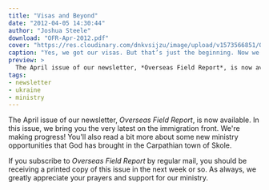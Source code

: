 ```yaml
---
title: "Visas and Beyond"
date: "2012-04-05 14:30:44"
author: "Joshua Steele"
download: "OFR-Apr-2012.pdf"
cover: "https://res.cloudinary.com/dnkvsijzu/image/upload/v1573566851/OFReport/2012-04-05-visas-and-beyond/IMG_1854-12-6_idxsrr.jpg"
caption: "Yes, we got our visas. But that’s just the beginning. Now we have to register..."
preview: >
  The April issue of our newsletter, *Overseas Field Report*, is now available. In this issue, we bring you the very latest on the immigration front. We're making progress! You'll also read a bit more about some new ministry opportunities that God has brought in the Carpathian town of Skole.
tags:
- newsletter
- ukraine
- ministry
---
```


The April issue of our newsletter, *Overseas Field Report*, is now available. In this issue, we bring you the very latest on the immigration front. We're making progress! You'll also read a bit more about some new ministry opportunities that God has brought in the Carpathian town of Skole.

If you subscribe to *Overseas Field Report* by regular mail, you should be receiving a printed copy of this issue in the next week or so. As always, we greatly appreciate your prayers and support for our ministry.
